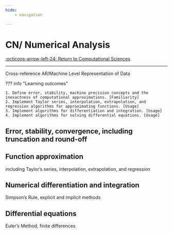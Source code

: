 ```yaml
---
hide:
    - navigation 

---
```

# CN/ Numerical Analysis

[:octicons-arrow-left-24: Return to Computational Sciences](/Bodies-of-Knowledge/Computational-Sciences/)

---

Cross-reference AR/Machine Level Representation of Data

??? info "Learning outcomes"

    1. Define error, stability, machine precision concepts and the inexactness of computational approximations. [Familiarity]
    2. Implement Taylor series, interpolation, extrapolation, and regression algorithms for approximating functions. [Usage]
    3. Implement algorithms for differentiation and integration. [Usage]
    4. Implement algorithms for solving differential equations. [Usage]

## Error, stability, convergence, including truncation and round-off

## Function approximation

including Taylor’s series, interpolation, extrapolation, and regression

## Numerical differentiation and integration

Simpson’s Rule, explicit and implicit methods

## Differential equations

Euler’s Method, finite differences